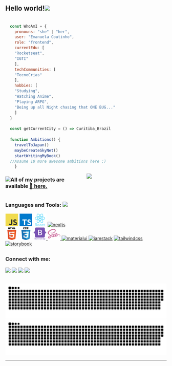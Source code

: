 
 <h2>Hello world!<img src="https://media.giphy.com/media/mGcNjsfWAjY5AEZNw6/giphy.gif" width="50"></h2> 

```javascript
 
  const WhoAmI = {
    pronouns: "she" | "her",
    user: "Emanuela Coutinho",
    role: "frontend",
    currentEdu: [
    "Rocketseat",
    "IGTI"
    ],
    techCommunities: [
    "TecnoCrias"
    ],
    hobbies: [
    "Studying",
    "Watching Anime",
    "Playing ARPG",
    "Being up all Night chasing that ONE BUG..."
    ]
  }
	
  const getCurrentCity = () => Curitiba_Brazil
	
  function Ambitions() {
    travelToJapan()
    maybeCreateSkyNet()
    startWritingMyBook()
  //Assume 10 more awesome ambitions here ;)
    } 
 ```
 
 <img width="250" align="right" src="https://media.giphy.com/media/jIgXf4hgbHCeKiXpvt/giphy.gif">

<h3 align="left"><img src="https://media.giphy.com/media/VgCDAzcKvsR6OM0uWg/giphy.gif" width="50">All of my projects are available <a href="https://manucoutinho.vercel.app/">🔗 here.</a></h3>

#
<h3 align="left">Languages and Tools: <img src="https://media.giphy.com/media/WUlplcMpOCEmTGBtBW/giphy.gif" width="30"></h3>
<p align="left"> 

<a href="https://developer.mozilla.org/en-US/docs/Web/JavaScript" target="_blank"> <img src="https://raw.githubusercontent.com/devicons/devicon/master/icons/javascript/javascript-original.svg" alt="javascript" width="40" height="40"/></a>
<a href="https://www.typescriptlang.org/" target="_blank"> <img src="https://raw.githubusercontent.com/devicons/devicon/master/icons/typescript/typescript-original.svg" alt="typescript" width="40" height="40"/></a>
<a href="https://reactjs.org/" target="_blank"> <img src="https://raw.githubusercontent.com/devicons/devicon/master/icons/react/react-original-wordmark.svg" alt="react" width="40" height="40"/></a>
<a href="https://nextjs.org/" target="_blank" rel="noreferrer"> <img src="https://cdn.jsdelivr.net/gh/devicons/devicon/icons/nextjs/nextjs-original.svg" alt="nextjs" width="40" height="40"/></a>		
<a href="https://www.w3.org/html/" target="_blank"> <img src="https://raw.githubusercontent.com/devicons/devicon/master/icons/html5/html5-original-wordmark.svg" alt="html5" width="40" height="40"/></a> 
<a href="https://www.w3schools.com/css/" target="_blank"> <img src="https://raw.githubusercontent.com/devicons/devicon/master/icons/css3/css3-original-wordmark.svg" alt="css3" width="40" height="40"/></a>
<a href="https://getbootstrap.com" target="_blank"> <img src="https://raw.githubusercontent.com/devicons/devicon/master/icons/bootstrap/bootstrap-plain-wordmark.svg" alt="bootstrap" width="40" height="40"/> </a> 
<a href="https://sass-lang.com" target="_blank"> <img src="https://raw.githubusercontent.com/devicons/devicon/master/icons/sass/sass-original.svg" alt="sass" width="40" height="40"/> </a> 
<a href="https://mui.com/pt" target="_blank"> <img src="https://cdn.jsdelivr.net/gh/devicons/devicon/icons/materialui/materialui-original.svg" alt="materialui" width="40" height="40"/> </a>
<a href="https://cdn.jsdelivr.net/gh/devicons/devicon@v2.14.0/devicon.min.css"><img src="https://cdn.jsdelivr.net/gh/devicons/devicon/icons/jamstack/jamstack-original.svg" alt="jamstack" width="40" height="40"/></a>
<a href="https://cdn.jsdelivr.net/gh/devicons/devicon@v2.14.0/devicon.min.css"><img src="https://cdn.jsdelivr.net/gh/devicons/devicon/icons/tailwindcss/tailwindcss-plain.svg" alt="tailwindcss" width="40" height="40"/></a>
<a href='https://cdn.jsdelivr.net/gh/devicons/devicon/icons/storybook/'><img src="https://cdn.jsdelivr.net/gh/devicons/devicon/icons/storybook/storybook-original.svg" alt="storybook" width="40" height="40" /></a>
<span class="iconify" data-icon="simple-icons:styledcomponents"></span>            
          
	
</p>

##

<h3 align="left">Connect with me:</h3>
<div>  
  <a href="https://www.linkedin.com/in/emanuela-coutinho/" target="_blank"><img src="https://img.shields.io/badge/-LinkedIn-%230077B5?style=for-the-badge&logo=linkedin&logoColor=white" target="_blank"></a> 
 <a href = "mailto:devmanucoutinho@gmail.com"><img src="https://img.shields.io/badge/Gmail-D14836?style=for-the-badge&logo=gmail&logoColor=white" target="_blank"></a>
	<a href= "https://twitter.com/manucout"><img src="https://img.shields.io/badge/Twitter-1DA1F2?style=for-the-badge&logo=twitter&logoColor=white" target="_blank"></a>
	<a href= "https://dev.to/manucoutinho"><img src="https://img.shields.io/badge/dev.to-0A0A0A?style=for-the-badge&logo=dev.to&logoColor=white" target="_blank"></a>
 </div>
<br>
<div>

![github contribution grid snake animation](https://raw.githubusercontent.com/manucoutinho/manucoutinho/output/github-contribution-grid-snake-dark.svg#gh-dark-mode-only)
![github contribution grid snake animation](https://raw.githubusercontent.com/manucoutinho/manucoutinho/output/github-contribution-grid-snake.svg#gh-light-mode-only)


</div>
</div>
<hr/>
<br>

